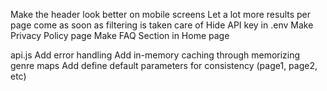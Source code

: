 Make the header look better on mobile screens
Let a lot more results per page come as soon as filtering is taken care of
Hide API key in .env
Make Privacy Policy page
Make FAQ Section in Home page

api.js
Add error handling
Add in-memory caching through memorizing genre maps
Add define default parameters for consistency (page1, page2, etc)